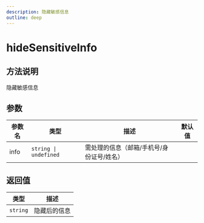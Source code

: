 ```yaml
---
description: 隐藏敏感信息
outline: deep
---
```


# hideSensitiveInfo

## 方法说明

隐藏敏感信息

## 参数

| 参数名 | 类型 | 描述 | 默认值 |
| --- | --- | --- | --- |
| info | `string \| undefined` | 需处理的信息（邮箱/手机号/身份证号/姓名） |  |

## 返回值

| 类型 | 描述 |
| --- | --- |
| `string` | 隐藏后的信息 |
